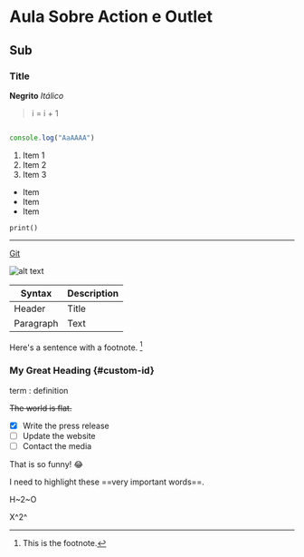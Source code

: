 # Aula Sobre Action e Outlet
## Sub
### Title

**Negrito**
*Itálico*

> i = i + 1

```javascript

console.log("AaAAAA")

```

1. Item 1
2. Item 2
3. Item 3

- Item 
- Item
- Item

`print()`

---

[Git](www.github.com)

![alt text](image.jpg)

| Syntax | Description |
| ----------- | ----------- |
| Header | Title |
| Paragraph | Text |

Here's a sentence with a footnote. [^1]

[^1]: This is the footnote.

### My Great Heading {#custom-id}

term
: definition

~~The world is flat.~~

- [x] Write the press release
- [ ] Update the website
- [ ] Contact the media

That is so funny! :joy:

I need to highlight these ==very important words==.

H~2~O

X^2^